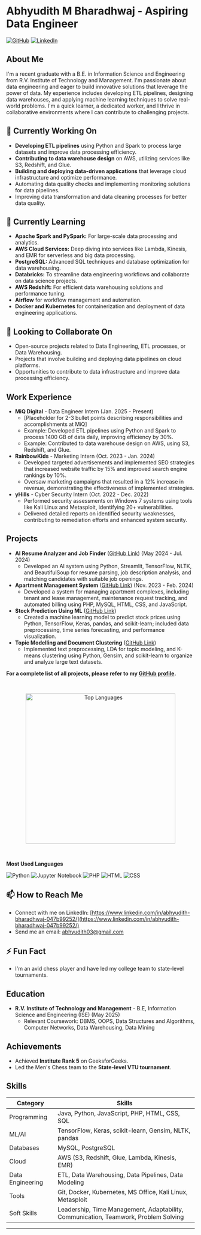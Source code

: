 # Abhyudith M Bharadhwaj - Aspiring Data Engineer

[![GitHub](https://img.shields.io/badge/GitHub-100000?style=for-the-badge&logo=github&logoColor=white)](https://github.com/Radom12)
[![LinkedIn](https://img.shields.io/badge/LinkedIn-0077B5?style=for-the-badge&logo=linkedin&logoColor=white)](https://www.linkedin.com/in/abhyudith-bharadhwaj-047b99252/)

## About Me

I'm a recent graduate with a B.E. in Information Science and Engineering from R.V. Institute of Technology and Management. I'm passionate about data engineering and eager to build innovative solutions that leverage the power of data. My experience includes developing ETL pipelines, designing data warehouses, and applying machine learning techniques to solve real-world problems. I'm a quick learner, a dedicated worker, and I thrive in collaborative environments where I can contribute to challenging projects.

## 🔭 Currently Working On

*   **Developing ETL pipelines** using Python and Spark to process large datasets and improve data processing efficiency.
*   **Contributing to data warehouse design** on AWS, utilizing services like S3, Redshift, and Glue.
*   **Building and deploying data-driven applications** that leverage cloud infrastructure and optimize performance.
*   Automating data quality checks and implementing monitoring solutions for data pipelines.
*   Improving data transformation and data cleaning processes for better data quality.

## 🌱 Currently Learning

*   **Apache Spark and PySpark:** For large-scale data processing and analytics.
*   **AWS Cloud Services:** Deep diving into services like Lambda, Kinesis, and EMR for serverless and big data processing.
*   **PostgreSQL:** Advanced SQL techniques and database optimization for data warehousing.
*   **Databricks:** To streamline data engineering workflows and collaborate on data science projects.
*   **AWS Redshift:** For efficient data warehousing solutions and performance tuning.
*   **Airflow** for workflow management and automation.
*   **Docker and Kubernetes** for containerization and deployment of data engineering applications.

## 👯 Looking to Collaborate On

*   Open-source projects related to Data Engineering, ETL processes, or Data Warehousing.
*   Projects that involve building and deploying data pipelines on cloud platforms.
*   Opportunities to contribute to data infrastructure and improve data processing efficiency.

## Work Experience

*   **MiQ Digital** - Data Engineer Intern (Jan. 2025 - Present)
    *   \[Placeholder for 2-3 bullet points describing responsibilities and accomplishments at MiQ]
    *   Example: Developed ETL pipelines using Python and Spark to process 1400 GB of data daily, improving efficiency by 30%.
    *   Example: Contributed to data warehouse design on AWS, using S3, Redshift, and Glue.
*   **RainbowKids** - Marketing Intern (Oct. 2023 - Jan. 2024)
    *   Developed targeted advertisements and implemented SEO strategies that increased website traffic by 15% and improved search engine rankings by 10%.
    *   Oversaw marketing campaigns that resulted in a 12% increase in revenue, demonstrating the effectiveness of implemented strategies.
*   **yHills** - Cyber Security Intern (Oct. 2022 - Dec. 2022)
    *   Performed security assessments on Windows 7 systems using tools like Kali Linux and Metasploit, identifying 20+ vulnerabilities.
    *   Delivered detailed reports on identified security weaknesses, contributing to remediation efforts and enhanced system security.

## Projects

*   **AI Resume Analyzer and Job Finder** ([GitHub Link](https://github.com/Radom12/AI_Resume_Analyzer)) (May 2024 - Jul. 2024)
    *   Developed an AI system using Python, Streamlit, TensorFlow, NLTK, and BeautifulSoup for resume parsing, job description analysis, and matching candidates with suitable job openings.
*   **Apartment Management System** ([GitHub Link](https://github.com/Radom12/DBMS-Apartment-Management-System-Project)) (Nov. 2023 - Feb. 2024)
    *   Developed a system for managing apartment complexes, including tenant and lease management, maintenance request tracking, and automated billing using PHP, MySQL, HTML, CSS, and JavaScript.
*   **Stock Prediction Using ML** ([GitHub Link](https://github.com/Radom12/StockPredictior))
    *   Created a machine learning model to predict stock prices using Python, TensorFlow, Keras, pandas, and scikit-learn; included data preprocessing, time series forecasting, and performance visualization.
*   **Topic Modelling and Document Clustering** ([GitHub Link](https://github.com/Radom12/TextMining_Project))
    *   Implemented text preprocessing, LDA for topic modeling, and K-means clustering using Python, Gensim, and scikit-learn to organize and analyze large text datasets.

**For a complete list of all projects, please refer to my [GitHub profile](https://github.com/Radom12).**

<br>

<p align="center">
  <img src="https://github-readme-stats.vercel.app/api/top-langs/?username=Radom12&layout=compact&theme=tokyonight" alt="Top Languages" width="400">
</p>

<br>

<div>
    <p><strong>Most Used Languages</strong></p>
    <p align="left">
        <img src="https://img.shields.io/badge/Python-3776AB?style=for-the-badge&logo=python&logoColor=white" alt="Python" />
        <img src="https://img.shields.io/badge/Jupyter_Notebook-F37626?style=for-the-badge&logo=jupyter&logoColor=white" alt="Jupyter Notebook" />
        <img src="https://img.shields.io/badge/PHP-777BB4?style=for-the-badge&logo=php&logoColor=white" alt="PHP" />
        <img src="https://img.shields.io/badge/HTML-5391FE?style=for-the-badge&logo=powershell&logoColor=white" alt="HTML" />
        <img src="https://img.shields.io/badge/CSS-878787?style=for-the-badge&logo=hack&logoColor=white" alt="CSS" />
    </p>
</div>

## 📫 How to Reach Me

*   Connect with me on LinkedIn: [https://www.linkedin.com/in/abhyudith-bharadhwaj-047b99252/](https://www.linkedin.com/in/abhyudith-bharadhwaj-047b99252/)
*   Send me an email: [abhyudith03@gmail.com](mailto:abhyudith03@gmail.com)

## ⚡ Fun Fact

*   I'm an avid chess player and have led my college team to state-level tournaments.

## Education

*   **R.V. Institute of Technology and Management** - B.E, Information Science and Engineering (ISE) (May 2025)
    *   Relevant Coursework: DBMS, OOPS, Data Structures and Algorithms, Computer Networks, Data Warehousing, Data Mining

## Achievements

*   Achieved **Institute Rank 5** on GeeksforGeeks.
*   Led the Men's Chess team to the **State-level VTU tournament**.

## Skills

| Category          | Skills                                                                 |
| ----------------- | ---------------------------------------------------------------------- |
| Programming       | Java, Python, JavaScript, PHP, HTML, CSS, SQL                          |
| ML/AI             | TensorFlow, Keras, scikit-learn, Gensim, NLTK, pandas                  |
| Databases         | MySQL, PostgreSQL                                                      |
| Cloud             | AWS (S3, Redshift, Glue, Lambda, Kinesis, EMR)                          |
| Data Engineering  | ETL, Data Warehousing, Data Pipelines, Data Modeling                    |
| Tools             | Git, Docker, Kubernetes, MS Office, Kali Linux, Metasploit             |
| Soft Skills       | Leadership, Time Management, Adaptability, Communication, Teamwork, Problem Solving |

---
